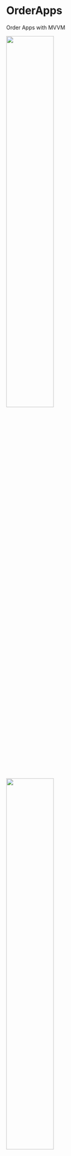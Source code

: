 # OrderApps
Order Apps with MVVM

<img src="https://user-images.githubusercontent.com/48744669/57666328-c6a5c480-7629-11e9-9381-f2ba10735f14.png" width="50%"/>

<img src="https://user-images.githubusercontent.com/48744669/57666317-c3123d80-7629-11e9-845c-d1d6fce3fbd4.png" width="50%"/>

<img src="https://user-images.githubusercontent.com/48744669/57666334-cc030f00-7629-11e9-994a-6de218fa3bb7.png" width="50%"/>

<img src="https://user-images.githubusercontent.com/48744669/57666331-cad1e200-7629-11e9-8c85-a68ec9dec2c5.png" width="50%"/>
